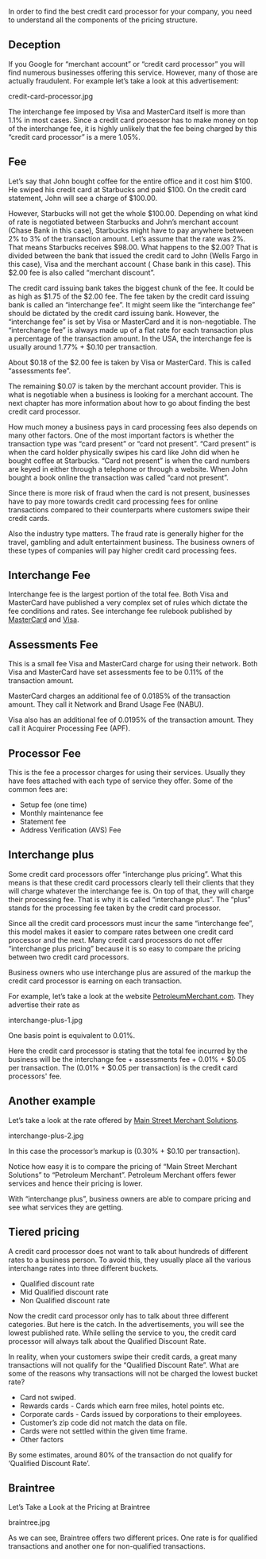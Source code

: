 In order to find the best credit card processor for your company, you need to understand all the components of the pricing structure.

## Deception
If you Google for “merchant account” or “credit card processor” you will find numerous businesses offering this service. However, many of those are actually fraudulent. For example let’s take a look at this advertisement:

<image>credit-card-processor.jpg</image>

The interchange fee imposed by Visa and MasterCard itself is more than 1.1% in most cases. Since a credit card processor has to make money on top of the interchange fee, it is highly unlikely that the fee being charged by this “credit card processor” is a mere 1.05%.

## Fee
Let’s say that John bought coffee for the entire office and it cost him $100. He swiped his credit card at Starbucks and paid $100. On the credit card statement, John will see a charge of $100.00.

However, Starbucks will not get the whole $100.00. Depending on what kind of rate is negotiated between Starbucks and John’s merchant account (Chase Bank in this case), Starbucks might have to pay anywhere between 2% to 3% of the transaction amount. Let’s assume that the rate was 2%. That means Starbucks receives $98.00. What happens to the $2.00? That is divided between the bank that issued the credit card to John (Wells Fargo in this case), Visa and the merchant account ( Chase bank in this case). This $2.00 fee is also called “merchant discount”.

The credit card issuing bank takes the biggest chunk of the fee. It could be as high as $1.75 of the $2.00 fee. The fee taken by the credit card issuing bank is called an “interchange fee”. It might seem like the “interchange fee” should be dictated by the credit card issuing bank. However, the “interchange fee” is set by Visa or MasterCard and it is non-negotiable. The “interchange fee” is always made up of a flat rate for each transaction plus a percentage of the transaction amount. In the USA, the interchange fee is usually around 1.77% + $0.10 per transaction.

About $0.18 of the $2.00 fee is taken by Visa or MasterCard. This is called “assessments fee”.

The remaining $0.07 is taken by the merchant account provider. This is what is negotiable when a business is looking for a merchant account. The next chapter has more information about how to go about finding the best credit card processor.

How much money a business pays in card processing fees also depends on many other factors. One of the most important factors is whether the transaction type was “card present” or “card not present”. “Card present” is when the card holder physically swipes his card like John did when he bought coffee at Starbucks. “Card not present” is when the card numbers are keyed in either through a telephone or through a website. When John bought a book online the transaction was called “card not present”.

Since there is more risk of fraud when the card is not present, businesses have to pay more towards credit card processing fees for online transactions compared to their counterparts where customers swipe their credit cards.

Also the industry type matters. The fraud rate is generally higher for the travel, gambling and adult entertainment business. The business owners of these types of companies will pay higher credit card processing fees.

## Interchange Fee
Interchange fee is the largest portion of the total fee. Both Visa and MasterCard have published a very complex set of rules which dictate the fee conditions and rates. See interchange fee rulebook published by [MasterCard](http://bigbinary.com/pdfs/MasterCard_Interchange_Rates_and_Criteria.pdf) and [Visa](https://www.bigbinary.com/pdfs/april-2011-visa-usa-interchange-rate-sheet.pdf).

## Assessments Fee
This is a small fee Visa and MasterCard charge for using their network. Both Visa and MasterCard have set assessments fee to be 0.11% of the transaction amount.

MasterCard charges an additional fee of 0.0185% of the transaction amount. They call it Network and Brand Usage Fee (NABU).

Visa also has an additional fee of 0.0195% of the transaction amount. They call it Acquirer Processing Fee (APF).

## Processor Fee
This is the fee a processor charges for using their services. Usually they have fees attached with each type of service they offer. Some of the common fees are:

* Setup fee (one time)
* Monthly maintenance fee
* Statement fee
* Address Verification (AVS) Fee

## Interchange plus
Some credit card processors offer “interchange plus pricing”. What this means is that these credit card processors clearly tell their clients that they will charge whatever the interchange fee is. On top of that, they will charge their processing fee. That is why it is called “interchange plus”. The “plus” stands for the processing fee taken by the credit card processor.

Since all the credit card processors must incur the same “interchange fee”, this model makes it easier to compare rates between one credit card processor and the next. Many credit card processors do not offer “interchange plus pricing” because it is so easy to compare the pricing between two credit card processors.

Business owners who use interchange plus are assured of the markup the credit card processor is earning on each transaction.

For example, let’s take a look at the website [PetroleumMerchant.com](http://www.petroleummerchant.com/intercharge_plus.html). They advertise their rate as

<image>interchange-plus-1.jpg</image>

One basis point is equivalent to 0.01%.

Here the credit card processor is stating that the total fee incurred by the business will be the interchange fee + assessments fee + 0.01% + $0.05 per transaction. The (0.01% + $0.05 per transaction) is the credit card processors' fee.

## Another example
Let’s take a look at the rate offered by [Main Street Merchant Solutions](https://www.mainstreetmerchantsolutions.com/interchange_plus_merchant_accounts).

<image>interchange-plus-2.jpg</image>


In this case the processor’s markup is (0.30% + $0.10 per transaction).

Notice how easy it is to compare the pricing of “Main Street Merchant Solutions” to “Petroleum Merchant”. Petroleum Merchant offers fewer services and hence their pricing is lower.

With “interchange plus”, business owners are able to compare pricing and see what services they are getting.

## Tiered pricing
A credit card processor does not want to talk about hundreds of different rates to a business person. To avoid this, they usually place all the various interchange rates into three different buckets.

* Qualified discount rate
* Mid Qualified discount rate
* Non Qualified discount rate

Now the credit card processor only has to talk about three different categories. But here is the catch. In the advertisements, you will see the lowest published rate. While selling the service to you, the credit card processor will always talk about the Qualified Discount Rate.

In reality, when your customers swipe their credit cards, a great many transactions will not qualify for the “Qualified Discount Rate”. What are some of the reasons why transactions will not be charged the lowest bucket rate?

* Card not swiped.
* Rewards cards - Cards which earn free miles, hotel points etc.
* Corporate cards - Cards issued by corporations to their employees.
* Customer’s zip code did not match the data on file.
* Cards were not settled within the given time frame.
* Other factors

By some estimates, around 80% of the transaction do not qualify for ‘Qualified Discount Rate’.

## Braintree
Let’s Take a Look at the Pricing at Braintree

<image>braintree.jpg</image>

As we can see, Braintree offers two different prices. One rate is for qualified transactions and another one for non-qualified transactions.


